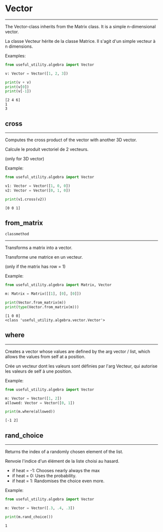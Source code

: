 # Vector
***
The Vector-class inherits from the Matrix class. It is a simple n-dimensional vector.

La classe Vecteur hérite de la classe Matrice. Il s'agit d'un simple vecteur à n dimensions.

Examples:
```python
from useful_utility.algebra import Vector

v: Vector = Vector([1, 2, 3])

print(v + v)
print(v[0])
print(v[-1])
```

```title="output"
[2 4 6]
1
3
```

## cross
***
Computes the cross product of the vector with another 3D vector.

Calcule le produit vectoriel de 2 vecteurs.

(only for 3D vector)

Example:
```python
from useful_utility.algebra import Vector

v1: Vector = Vector([1, 0, 0]) 
v2: Vector = Vector([0, 1, 0]) 

print(v1.cross(v2))
```
```title="output"
[0 0 1]
```

## from_matrix
`classmethod`
***
Transforms a matrix into a vector.

Transforme une matrice en un vecteur.

(only if the matrix has row = 1)

Example:
```python
from useful_utility.algebra import Matrix, Vector

m: Matrix = Matrix([[1], [0], [0]])

print(Vector.from_matrix(m))
print(type(Vector.from_matrix(m)))
```
```title="output"
[1 0 0]
<class 'useful_utility.algebra.vector.Vector'>
```

## where
***
Creates a vector whose values are defined by the arg vector / list, which allows the values from self at a position.

Crée un vecteur dont les valeurs sont définies par l'arg Vecteur, qui autorise les valeurs de self à une position.

Example:
```python
from useful_utility.algebra import Vector

m: Vector = Vector([1, 2])
allowed: Vector = Vector([0, 1])

print(m.where(allowed))
```
```title="output"
[-1 2]
```

## rand_choice
***
Returns the index of a randomly chosen element of the list.

Renvoie l'indice d'un élément de la liste choisi au hasard.

- if heat = -1: Chooses nearly always the max
- if heat =  0: Uses the probability.
- if heat =  1: Randomises the choice even more.

Example:
```python
from useful_utility.algebra import Vector

m: Vector = Vector([.3, .4, .3])

print(m.rand_choice())
```
```title="output"
1
```